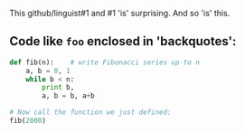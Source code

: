 This github/linguist#1 and #1 'is' surprising.
And so &#39;is&#39; this.

## Code like `foo` enclosed in 'backquotes':

```py
def fib(n):    # write Fibonacci series up to n
    a, b = 0, 1
    while b < n:
        print b,
        a, b = b, a+b

# Now call the function we just defined:
fib(2000)
```


